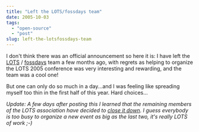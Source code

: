 ```yaml
---
title: "Left the LOTS/fossdays team"
date: 2005-10-03
tags: 
  - "open-source"
  - "post"
slug: left-the-lotsfossdays-team
---
```


I don't think there was an official announcement so here it is: I have left the [LOTS](http://www.lots.ch) / [fossdays](http://www.fossdays.org) team a few months ago, with regrets as helping to organize the LOTS 2005 conference was very interesting and rewarding, and the team was a cool one!

But one can only do so much in a day...and I was feeling like spreading myself too thin in the first half of this year. Hard choices...

_Update: A few days after posting this I learned that the remaining members of the LOTS association have decided to [close it down](http://www.fossdays.org/). I guess everybody is too busy to organize a new event as big as the last two, it's really LOTS of work ;-)_
